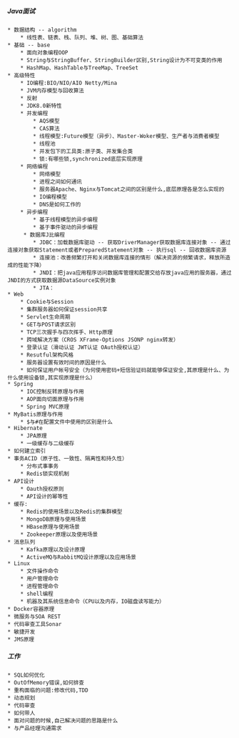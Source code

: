 ##### Java面试
    * 数据结构 -- algorithm
        * 线性表、链表、栈、队列、堆、树、图、基础算法
    * 基础 -- base
        * 面向对象编程OOP
        * String与StringBuffer、StringBuilder区别,String设计为不可变类的作用
        * HashMap、HashTable与TreeMap、TreeSet
    * 高级特性
        * IO编程:BIO/NIO/AIO Netty/Mina
        * JVM内存模型与回收算法
        * 反射
        * JDK8.0新特性
        * 并发编程
            * AQS模型
            * CAS算法
            * 线程模型:Future模型（异步）、Master-Woker模型、生产者与消费者模型
            * 线程池
            * 并发包下的工具类:原子类、并发集合类
            * 锁:有哪些锁,synchronized底层实现原理
        * 网络编程
            * 网络模型
            * 进程之间如何通讯
            * 服务器Apache、Nginx与Tomcat之间的区别是什么,底层原理各是怎么实现的
            * IO编程模型
            * DNS是如何工作的
        * 异步编程
            * 基于线程模型的异步编程
            * 基于事件驱动的异步编程
         * 数据库J比编程
            * JDBC：加载数据库驱动 -- 获取DriverManager获取数据库连接对象 -- 通过连接对象获取Statement或者PreparedStatement对象 -- 执行sql -- 回收数据库资源
            * 连接池：改善频繁打开和关闭数据库连接的情形（解决资源的频繁请求，释放所造成的性能下降）
            * JNDI：把java应用程序访问数据库管理和配置交给存放java应用的服务器，通过JNDI的方式获取数据源DataSource实例对象
            * JTA：
    * Web
        * Cookie与Session
        * 集群服务器如何保证session共享
        * Servlet生命周期
        * GET与POST请求区别
        * TCP三次握手与四次挥手、Http原理
        * 跨域解决方案（CROS XFrame-Options JSONP nginx转发）
        * 登录认证（滑动认证 JWT认证 OAuth授权认证）
        * Resutful架构风格
        * 服务器设置有效时间的原因是什么
        * 如何保证用户帐号安全（为何使用密码+短信验证码就能够保证安全,其原理是什么、为什么使用设备锁,其实现原理是什么）
    * Spring
        * IOC控制反转原理与作用
        * AOP面向切面原理与作用
        * Spring MVC原理
    * MyBatis原理与作用
        * $与#在配置文件中使用的区别是什么
    * Hibernate
        * JPA原理
        * 一级缓存与二级缓存
    * 如何建立索引
    * 事务ACID（原子性、一致性、隔离性和持久性）
        * 分布式事事务
        * Redis锁实现机制
    * API设计
        * Oauth授权原则
        * API设计的幂等性
    * 缓存:
        * Redis的使用场景以及Redis的集群模型
        * MongoDB原理与使用场景
        * HBase原理与使用场景
        * Zookeeper原理以及使用场景
    * 消息队列
        * Kafka原理以及设计原理
        * ActiveMQ与RabbitMQ设计原理以及应用场景
    * Linux
        * 文件操作命令
        * 用户管理命令
        * 进程管理命令
        * shell编程
        * 机器及其系统信息命令（CPU以及内存，IO磁盘读写能力）
    * Docker容器原理
    * 微服务与SOA REST
    * 代码审查工具Sonar
    * 敏捷开发
    * JMS原理
    
##### 工作
    * SQL如何优化
    * OutOfMemory错误,如何排查
    * 重构面临的问题:修改代码,TDD
    * 动态规划
    * 代码审查
    * 如何带人
    * 面对问题的时候,自己解决问题的思路是什么
    * 与产品经理沟通需求